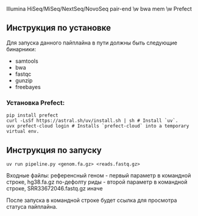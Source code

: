 Illumina HiSeq/MiSeq/NextSeq/NovoSeq pair-end \w bwa mem \w Prefect

## Инструкция по установке
Для запуска данного пайплайна в пути должны быть следующие бинарники:
- samtools
- bwa
- fastqc
- gunzip
- freebayes

### Установка Prefect:
```
pip install prefect
curl -LsSf https://astral.sh/uv/install.sh | sh # Install `uv`.
uvx prefect-cloud login # Installs `prefect-cloud` into a temporary virtual env.
```

## Инструкция по запуску

`uv run pipeline.py <genom.fa.gz> <reads.fastq.gz>`

Входные файлы:
    референсный геном - первый параметр в командной строке, hg38.fa.gz по-дефолту
    риды - второй параметр в командной строке, SRR33672046.fastq.gz иначе

После запуска в командной строке будет ссылка для просмотра статуса пайплайна.
